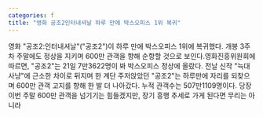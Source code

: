 ```yaml
---
categories: f
title: "영화 공조2인터내셔날 하루 만에 박스오피스 1위 복귀"
---
```

영화 "공조2:인터내셔날"("공조2")이 하루 만에 박스오피스 1위에 복귀했다. 개봉 3주차 주말에도 정상을 지키며 600만 관객을 향해 순항할 것으로 보인다.영화진흥위원회에 따르면, "공조2"는 21일 7만3622명이 봐 박스오피스 정상에 올랐다. 전날 신작 "늑대사냥"에 근소한 차이로 뒤지며 한 계단 주저앉았던 "공조2"는 하루만에 자리를 되찾으며 600만 관객 고지를 향해 한 발 더 나아갔다. 누적 관객수는 507만1109명이다. 당장 이번 주말 600만 관객을 넘기기는 힘들겠지만, 장기 흥행 추세로 가게 된다면 무리는 아니라